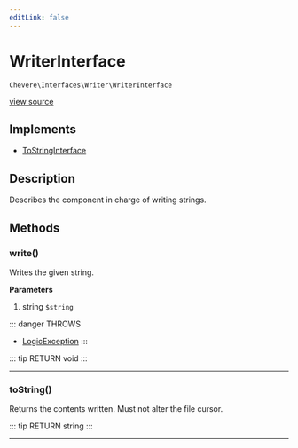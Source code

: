 ```yaml
---
editLink: false
---
```


# WriterInterface

`Chevere\Interfaces\Writer\WriterInterface`

[view source](https://github.com/chevere/chevere/blob/master/interfaces/Writer/WriterInterface.php)

## Implements

- [ToStringInterface](../To/ToStringInterface.md)

## Description

Describes the component in charge of writing strings.

## Methods

### write()

Writes the given string.

**Parameters**

1. string `$string`

::: danger THROWS
- [LogicException](../../Exceptions/Core/LogicException.md)
:::

::: tip RETURN
void
:::

---

### toString()

Returns the contents written. Must not alter the file cursor.

::: tip RETURN
string
:::

---
